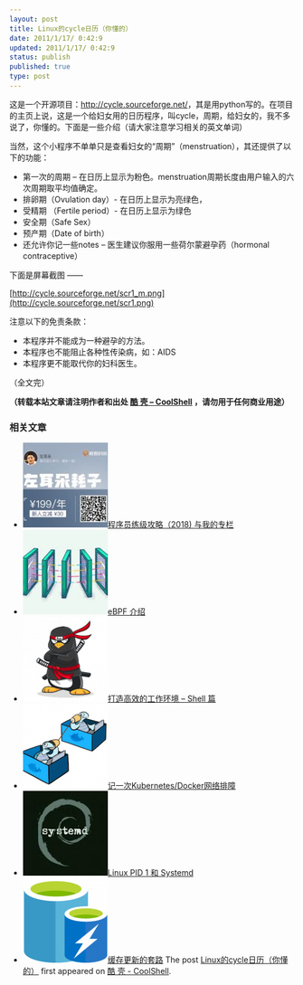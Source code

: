 ```yaml
---
layout: post
title: Linux的cycle日历（你懂的）
date: 2011/1/17/ 0:42:9
updated: 2011/1/17/ 0:42:9
status: publish
published: true
type: post
---
```


这是一个开源项目：<http://cycle.sourceforge.net/>，其是用python写的。在项目的主页上说，这是一个给妇女用的日历程序，叫cycle，周期，给妇女的，我不多说了，你懂的。下面是一些介绍（请大家注意学习相关的英文单词）


当然，这个小程序不单单只是查看妇女的“周期”（menstruation），其还提供了以下的功能：


* 第一次的周期 – 在日历上显示为粉色。menstruation周期长度由用户输入的六次周期取平均值确定。
* 排卵期（Ovulation day）- 在日历上显示为亮绿色，
* 受精期 （Fertile period）- 在日历上显示为绿色
* 安全期（Safe Sex）
* 预产期（Date of birth）
* 还允许你记一些notes – 医生建议你服用一些荷尔蒙避孕药（hormonal contraceptive）


下面是屏幕截图 ——


[http://cycle.sourceforge.net/scr1_m.png](http://cycle.sourceforge.net/scr1.png)


注意以下的免责条款：


* 本程序并不能成为一种避孕的方法。
* 本程序也不能阻止各种性传染病，如：AIDS
* 本程序更不能取代你的妇科医生。


（全文完）



**（转载本站文章请注明作者和出处 [酷 壳 – CoolShell](https://coolshell.cn/) ，请勿用于任何商业用途）**



### 相关文章

* [![程序员练级攻略（2018)  与我的专栏](../wp-content/uploads/2018/05/300x262-150x150.jpg)](https://coolshell.cn/articles/18360.html)[程序员练级攻略（2018) 与我的专栏](https://coolshell.cn/articles/18360.html)
* [![eBPF 介绍](../wp-content/uploads/2022/12/eBPF-150x150.jpeg)](https://coolshell.cn/articles/22320.html)[eBPF 介绍](https://coolshell.cn/articles/22320.html)
* [![打造高效的工作环境 – Shell 篇](../wp-content/uploads/2019/03/linux.ninja_-150x150.png)](https://coolshell.cn/articles/19219.html)[打造高效的工作环境 – Shell 篇](https://coolshell.cn/articles/19219.html)
* [![记一次Kubernetes/Docker网络排障](../wp-content/uploads/2018/12/docker-networking-1-150x150.png)](https://coolshell.cn/articles/18654.html)[记一次Kubernetes/Docker网络排障](https://coolshell.cn/articles/18654.html)
* [![Linux PID 1 和 Systemd](../wp-content/uploads/2017/07/systemd-1-150x150.jpeg)](https://coolshell.cn/articles/17998.html)[Linux PID 1 和 Systemd](https://coolshell.cn/articles/17998.html)
* [![缓存更新的套路](../wp-content/uploads/2016/07/cache-150x150.png)](https://coolshell.cn/articles/17416.html)[缓存更新的套路](https://coolshell.cn/articles/17416.html)
The post [Linux的cycle日历（你懂的）](https://coolshell.cn/articles/3489.html) first appeared on [酷 壳 - CoolShell](https://coolshell.cn).